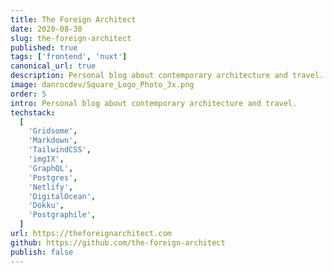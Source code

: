 ```yaml
---
title: The Foreign Architect
date: 2020-08-30
slug: the-foreign-architect
published: true
tags: ['frontend', 'nuxt']
canonical_url: true
description: Personal blog about contemporary architecture and travel.
image: danrocdev/Square_Logo_Photo_3x.png
order: 5
intro: Personal blog about contemporary architecture and travel.
techstack:
  [
    'Gridsome',
    'Markdown',
    'TailwindCSS',
    'imgIX',
    'GraphQL',
    'Postgres',
    'Netlify',
    'DigitalOcean',
    'Dokku',
    'Postgraphile',
  ]
url: https://theforeignarchitect.com
github: https://github.com/the-foreign-architect
publish: false
---
```

